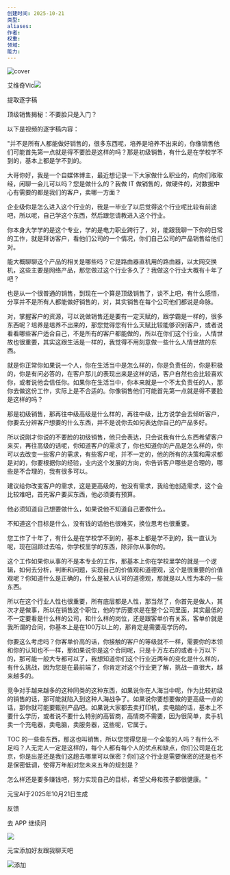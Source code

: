 ```yaml
---
创建时间: 2025-10-21
类型: 
aliases: 
作者: 
权重: 
领域: 
能力:
---
```


  

![cover](https://finder.video.qq.com/251/20304/stodownload?encfilekey=rjD5jyTuFrIpZ2ibE8T7YmwgiahniaXswqz4msPs0HluTqFVMcYamYdVsswnpzK1JXMuTBuibjKS4icmxKbAXSaRuNBv6SdklSK28TVthNj6TtJxHqWEwTJva4Q&token=6xykWLEnztILC3bjvKmGdFyyA0w004nEcVcO5hM5fgtktl4DadeHegHLojpNLzqrooafBuzPB7koA2hVXicDyUiaCBfsvPg5z5OM4zia8iaPuGaBxQ32xUJEibicAicibIFO37g1ubShXPdnYEianqjNVoXgzluLmASlwFUWNpicEoHupf5xs&idx=1&hy=SH&m=&scene=2&uzid=1)

艾维奇Vic![](https://dldir1v6.qq.com/weixin/checkresupdate/auth_icon_level3_2e2f94615c1e4651a25a7e0446f63135.png)

提取逐字稿

顶级销售揭秘：不要脸只是入门？

以下是视频的逐字稿内容：

"并不是所有人都能做好销售的，很多东西呢，培养是培养不出来的，你像销售他们可能首先第一点就是得不要脸是这样的吗？那是初级销售，有什么是在学校学不到的，基本上都是学不到的。

大哥你好，我是一个自媒体博主，最近想记录一下大家做什么职业的，向你们取取经，闲聊一会儿可以吗？您是做什么的？我做 IT 做销售的，做硬件的，对数据中心有需要的都是我们的客户，卖哪一方面？

企业级你是怎么进入这个行业的，我是一毕业了以后觉得这个行业呢比较有前途吧，所以呢，自己学这个东西，然后跟您请教进入这个行业。

你本身大学学的是这个专业，学的是电力职业跨行了，对，能跟我聊一下你的日常的工作，就是拜访客户，看他们公司的一个情况，你们自己公司的产品销售给他们对。

能大概聊聊这个产品的相关是哪些吗？它是路由器直机用的路由器，以太网交换机，这些主要是网络产品，那您做过这个行业多久了？我做这个行业大概有十年了吧？

也是从一个很普通的销售，到现在一个算是顶级销售了，谈不上吧，有什么感悟，分享并不是所有人都能做好销售的，对，其实销售在每个公司他们都说是命脉。

对，掌握客户的资源，可以说做销售还是要有一定天赋的，跟学霸是一样的，很多东西呢？培养是培养不出来的，那您觉得您有什么天赋比较能够识别客户，或者说看看哪些客户适合自己，不是所有的客户都能做的，所以在你们这个行业，人情世故也很重要，其实这跟生活是一样的，我觉得不用刻意做一些什么人情世故的东西。

就是你正常你如果说一个人，你在生活当中是怎么样的，你是负责任的，你是积极的，你是有问必答的，在客户那儿的表现出来是这样的话，客户自然也会比较喜欢你，或者说他会信任你。如果你在生活当中，你本来就是一个不太负责任的人，那你去做这份工作，实际上是不合适的。你像销售他们可能首先第一点就是得不要脸是这样的吗？

那是初级销售，那再往中级高级是什么样的，再往中级，比方说学会去倾听客户，你要去分辨客户想要的什么东西，并不是说你去如何表达你自己的产品多好。

所以说刚才你说的不要脸的初级销售，他只会表达，只会说我有什么东西希望客户来买，再往高级的话呢，你知道客户的需求了，你也知道你的产品是怎么样的，你可以去改变一些客户的需求，有些客户呢，并不一定的，他的所有的决策和需求都是对的，你要根据你的经验，业内这个发展的方向，你告诉客户哪些是合理的，哪些是不合理的，我有很多可以。

建议给你改变客户的需求，这是更高级的，他没有需求，我给他创造需求，这个会比较难吧，首先客户要买东西，他必须要有预算。

他必须知道自己想要做什么，如果说他不知道自己要做什么。

不知道这个目标是什么，没有钱的话他也很难买，换位思考也很重要。

您工作了十年了，有什么是在学校学不到的，基本上都是学不到的，我一直认为呢，现在回顾过去哈，你学校里学的东西，除非你从事你的。

这个工作如果你从事的不是本专业的工作，那基本上你在学校里学的就是一个逻辑，如何去分析，判断和问题，实现自己的价值观和道德观，这个是很重要的价值观呢？你知道什么是正确的，什么是被人认可的道德观，那就是以人性为本的一些东西。

所以在这个行业人性也很重要，所有底层都是人性，那当然了，你首先是做人，其次才是做事，所以在销售这个职位，他的学历要求是在整个公司里面，其实最低的不一定要看是什么样的公司，和什么样的岗位，还是跟客单价有关系，客单价就是我所谓的合同，你基本上是在100万以上的，那肯定是需要高学历的。

你要这么考虑吗？你客单价高的话，你接触的客户的等级就不一样，需要你的本领和你的认知也不一样，那如果说你是这个合同呢，只是十万左右的或者十万以下的，那可能一般大专都可以了，我想知道你们这个行业近两年的变化是什么样的，有什么挑战，因为您是在最前端了，你肯定对这个行业更了解，挑战一直很大，越来越多的。

竞争对手越来越多的这种同类的这种东西，如果说你在人海当中呢，作为比较初级的销售的话，那可能就陷入到这种人海战争了。如果说你要想要做的更高级一点的话，那你就可能要甄别产品吧。如果说大家都去卖打印机，卖电脑的话，基本上不要什么学历，或者说不要什么特别的高智商，高情商不需要，因为很简单，卖手机卖一个充电器，卖电脑，卖服务器，这些呢，它属于。

TOC 的一些些东西，那这也叫销售，所以您觉得您是一个全能的人吗？有什么不足吗？人无完人一定是这样的，每个人都有每个人的优点和缺点，你们公司是在北京，你是出差还是我们这趟去哪里可以保密？你们这个行业是需要保密的还是也不是保密低调，使得万年船对您未来五年的规划是？

怎么样还是要多赚钱吧，努力实现自己的目标，希望父母和孩子都很健康。"

元宝AI于2025年10月21日生成

反馈

去 APP 继续问

![](https://static.yuanbao.tencent.com/_next/static/media/icon.659ef7d1.svg)

元宝添加好友跟我聊天吧

![](https://static.yuanbao.tencent.com/_next/static/media/add.9fa9d04a.svg)添加